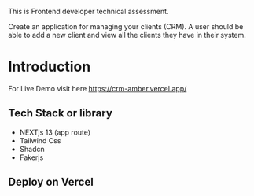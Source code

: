 This is Frontend developer technical assessment.

Create an application for managing your clients (CRM). A user should be able to add a new
client and view all the clients they have in their system.

# Introduction

For Live Demo visit here https://crm-amber.vercel.app/

## Tech Stack or library

- NEXTjs 13 (app route)
- Tailwind Css
- Shadcn
- Fakerjs

## Deploy on Vercel
